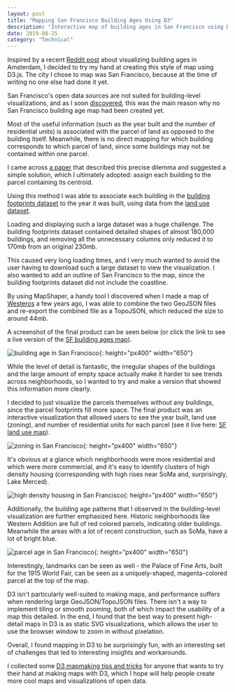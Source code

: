 ```yaml
---
layout: post
title: "Mapping San Francisco Building Ages Using D3"
description: "Interactive map of building ages in San Francisco using D3"
date: 2019-08-25
category: "Technical"
---
```


Inspired by a recent [Reddit post](https://www.reddit.com/r/MapPorn/comments/csf3dw/map_with_the_age_of_the_buildings_of_amsterdam/) about visualizing building ages in Amsterdam, I decided to try my hand at creating this style of map using D3.js.
The city I chose to map was San Francisco, because at the time of writing no one else had done it yet. 

San Francisco's open data sources are not suited for building-level visualizations, and as I soon [discovered](https://www.wired.com/2013/10/how-to-map-building-ages-in-your-home-town/), this was the main reason why no San Francisco building age map had been created yet.

Most of the useful information (such as the year built and the number of residential units) is associated with the parcel of land as opposed to the building itself.
Meanwhile, there is no direct mapping for which building corresponds to which parcel of land, since some buildings may not be contained within one parcel.

I came across [a paper](https://simulationresearch.lbl.gov/sites/all/files/20_-_city_buildings_dataset_-_tianzhen_hong.pdf) that described this precise dilemma and suggested a simple solution, which I ultimately adopted: assign each building to the parcel containing its centroid.

Using this method I was able to associate each building in the [building footprints dataset](https://data.sfgov.org/Geographic-Locations-and-Boundaries/Building-Footprints/ynuv-fyni) to the year it was built, using data from the [land use dataset](https://data.sfgov.org/Housing-and-Buildings/Land-Use/us3s-fp9q).

Loading and displaying such a large dataset was a huge challenge. 
The building footprints dataset contained detailed shapes of almost 180,000 buildings, and removing all the unnecessary columns only reduced it to 170mb from an original 230mb. 

This caused very long loading times, and I very much wanted to avoid the user having to download such a large dataset to view the visualization. 
I also wanted to add an outline of San Francisco to the map, since the building footprints dataset did not include the coastline.

By using MapShaper, a handy tool I discovered when I made a map of [Westeros](https://yangdanny97.github.io/GoT-interactive-battles-map/) a few years ago, I was able to combine the two GeoJSON files and re-export the combined file as a TopoJSON, which reduced the size to around 44mb.

A screenshot of the final product can be seen below (or click the link to see a live version of the [SF building ages map](https://yangdanny97.github.io/misc/sf_building_ages/)). 

![building age in San Francisco](https://yangdanny97.github.io/misc/sf_mapping/1.png){: height="px400" width="650"}

While the level of detail is fantastic, the irregular shapes of the buildings and the large amount of empty space actually make it harder to see trends across neighborhoods, so I wanted to try and make a version that showed this information more clearly.

I decided to just visualize the parcels themselves without any buildings, since the parcel footprints fill more space. 
The final product was an interactive visualization that allowed users to see the year built, land use (zoning), and number of residential units for each parcel (see it live here: [SF land use map](https://yangdanny97.github.io/misc/sf_land_use/)).

![zoning in San Francisco](https://yangdanny97.github.io/misc/sf_mapping/2.png){: height="px400" width="650"}

It's obvious at a glance which neighborhoods were more residential and which were more commercial, and it's easy to identify clusters of high density housing (corresponding with high rises near SoMa and, surprisingly, Lake Merced).

![high density housing in San Francisco](https://yangdanny97.github.io/misc/sf_mapping/3.png){: height="px400" width="650"}

Additionally, the building age patterns that I observed in the building-level visualization are further emphasized here. 
Historic neighborhoods like Western Addition are full of red colored parcels, indicating older buildings. Meanwhile the areas with a lot of recent construction, such as SoMa, have a lot of bright blue.

![parcel age in San Francisco](https://yangdanny97.github.io/misc/sf_mapping/4.png){: height="px400" width="650"}

Interestingly, landmarks can be seen as well - the Palace of Fine Arts, built for the 1915 World Fair, can be seen as a uniquely-shaped, magenta-colored parcel at the top of the map.

D3 isn't particularly well-suited to making maps, and performance suffers when rendering large GeoJSON/TopoJSON files. There isn't a way to implement tiling or smooth zooming, both of which impact the usability of a map this detailed. In the end, I found that the best way to present high-detail maps in D3 is as static SVG visualizations, which allows the user to use the browser window to zoom in without pixelation. 

Overall, I found mapping in D3 to be surprisingly fun, with an interesting set of challenges that led to interesting insights and workarounds. 

I collected some [D3 mapmaking tips and tricks](https://yangdanny97.github.io/blog/2019/08/24/D3-Mapmaking-Tips) for anyone that wants to try their hand at making maps with D3, which I hope will help people create more cool maps and visualizations of open data.
